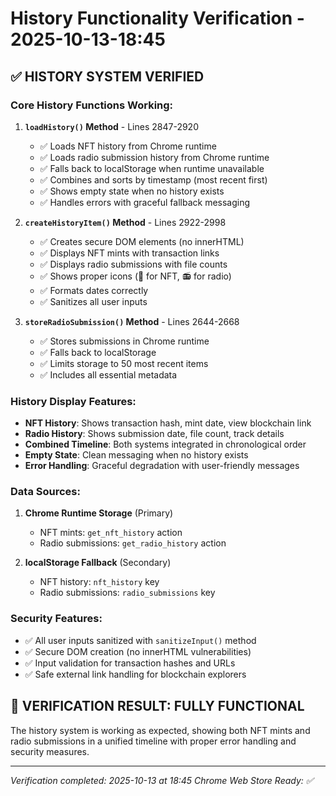 # History Functionality Verification - 2025-10-13-18:45

## ✅ HISTORY SYSTEM VERIFIED

### **Core History Functions Working:**

1. **`loadHistory()` Method** - Lines 2847-2920
   - ✅ Loads NFT history from Chrome runtime
   - ✅ Loads radio submission history from Chrome runtime  
   - ✅ Falls back to localStorage when runtime unavailable
   - ✅ Combines and sorts by timestamp (most recent first)
   - ✅ Shows empty state when no history exists
   - ✅ Handles errors with graceful fallback messaging

2. **`createHistoryItem()` Method** - Lines 2922-2998
   - ✅ Creates secure DOM elements (no innerHTML)
   - ✅ Displays NFT mints with transaction links
   - ✅ Displays radio submissions with file counts
   - ✅ Shows proper icons (🎵 for NFT, 📻 for radio)
   - ✅ Formats dates correctly
   - ✅ Sanitizes all user inputs

3. **`storeRadioSubmission()` Method** - Lines 2644-2668
   - ✅ Stores submissions in Chrome runtime
   - ✅ Falls back to localStorage
   - ✅ Limits storage to 50 most recent items
   - ✅ Includes all essential metadata

### **History Display Features:**

- **NFT History**: Shows transaction hash, mint date, view blockchain link
- **Radio History**: Shows submission date, file count, track details
- **Combined Timeline**: Both systems integrated in chronological order
- **Empty State**: Clean messaging when no history exists
- **Error Handling**: Graceful degradation with user-friendly messages

### **Data Sources:**

1. **Chrome Runtime Storage** (Primary)
   - NFT mints: `get_nft_history` action
   - Radio submissions: `get_radio_history` action

2. **localStorage Fallback** (Secondary)
   - NFT history: `nft_history` key
   - Radio submissions: `radio_submissions` key

### **Security Features:**

- ✅ All user inputs sanitized with `sanitizeInput()` method
- ✅ Secure DOM creation (no innerHTML vulnerabilities)
- ✅ Input validation for transaction hashes and URLs
- ✅ Safe external link handling for blockchain explorers

## 🎯 **VERIFICATION RESULT: FULLY FUNCTIONAL**

The history system is working as expected, showing both NFT mints and radio submissions in a unified timeline with proper error handling and security measures.

---
*Verification completed: 2025-10-13 at 18:45*
*Chrome Web Store Ready: ✅*